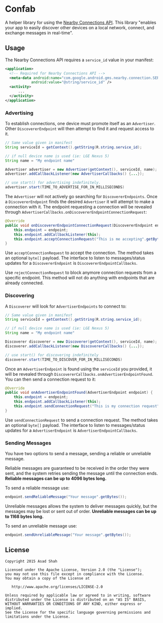 # Confab

A helper library for using the [Nearby Connections API](https://developers.google.com/nearby/connections/overview).
This library "enables your app to easily discover other devices on a local network, connect, and exchange messages in real-time".

## Usage

The Nearby Connections API requires a `service_id` value in your manifest:
```xml
<application>
  <!-- Required for Nearby Connections API -->
  <meta-data android:name="com.google.android.gms.nearby.connection.SERVICE_ID"
            android:value="@string/service_id" />
  <activity>
      ...
  </activity>
</application>
```

### Advertising

To establish connections, one device must promote itself as an `Advertiser`. Other `DiscovererEndpoint`
will then attempt to find it and request access to it.

```java
// Same value given in manifest
String serviceId = getContext().getString(R.string.service_id);

// if null device name is used (ie: LGE Nexus 5)
String name = "My endpoint name"

Advertiser advertiser = new Advertiser(getContext(), serviceId, name);
advertiser.addCallbackListener(new AdvertiserCallbacks() {...});

// use start() for advertising indefinitely.
advertiser.start(TIME_TO_ADVERTISE_FOR_IN_MILLISECONDS)
```

The `Advertiser` will not actively go searching for `DiscovererEndpoints`. Once a `DiscovererEndpoint`
finds the desired `Advertiser` it will attempt to make a connection with it. The endpoint requesting
a connection will be revealed through `AdvertiserCallbacks.onDiscovererEndpointConnectionRequest`:

```java
@Override
public void onDiscovererEndpointConnectionRequest(DiscovererEndpoint endpoint, byte[] data) {
    this.endpoint = endpoint;
    this.endpoint.addCallbackListener(this);
    this.endpoint.acceptConnectionRequest("This is me accepting".getBytes());
}
```

Use `acceptConnectionRequest` to accept the connection. The method takes an optional `byte[]` payload.
The interface to listen to messages/status updates for a `DiscovererEndpoint` is `DiscovererEndpointCallbacks`.

Use `rejectConnectionRequest` to block anymore connection requests from a specific endpoint. This method
will not do anything with endpoints that are already connected.


### Discovering

A `Discoverer` will look for `AdvertiserEndpoints` to connect to:

```java
// Same value given in manifest
String serviceId = getContext().getString(R.string.service_id);

// if null device name is used (ie: LGE Nexus 5)
String name = "My endpoint name"

Discoverer discoverer = new Discoverer(getContext(), serviceId, name);
discoverer.addCallbackListener(new DiscovererCallbacks() {...});

// use start() for discovering indefinitely
discoverer.start(TIME_TO_DISCOVER_FOR_IN_MILLISECONDS)
```

Once an `AdvertiserEndpoint` is found using the `serviceId` you provided, it will be revealed through
`DiscovererCallbacks.onAdvertiserEndpointFound`. You can then send a connection request to it:

```java
@Override
public void onAdvertiserEndpointFound(AdvertiserEndpoint endpoint) {
    this.endpoint = endpoint;
    this.endpoint.addCallbackListener(this);
    this.endpoint.sendConnectionRequest("This is my connection request".getBytes());
}
```

Use `sendConnectionRequest` to send a connection request. The method takes an optional `byte[]` payload.
The interface to listen to messages/status updates for a `AdvertiserEndpoint` is `AdvertiserEndpointCallbacks`.

### Sending Messages

You have two options to send a message, sending a reliable or unreliable message. 

Reliable messages are guaranteed to be received in the order they were sent, and the system retries 
sending the message until the connection ends. __Reliable messages can be up to 4096 bytes long.__

To send a reliable message use:
```java
endpoint.sendReliableMessage("Your message".getBytes());
```

Unreliable messages allows the system to deliver messages quickly, but the messages may 
be lost or sent out of order. __Unreliable messages can be up to 1168 bytes long.__

To send an unreliable message use:
```java
endpoint.sendUnreliableMessage("Your message".getBytes());
```

## License
    Copyright 2015 Asad Shah

    Licensed under the Apache License, Version 2.0 (the "License");
    you may not use this file except in compliance with the License.
    You may obtain a copy of the License at

       http://www.apache.org/licenses/LICENSE-2.0

    Unless required by applicable law or agreed to in writing, software
    distributed under the License is distributed on an "AS IS" BASIS,
    WITHOUT WARRANTIES OR CONDITIONS OF ANY KIND, either express or implied.
    See the License for the specific language governing permissions and
    limitations under the License.